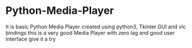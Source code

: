 # Python-Media-Player
It is basic Python Media Player created using python3, Tkinter GUI and vlc bindings
this is a very good Media Player with zero lag and good user interface
give it a try 
